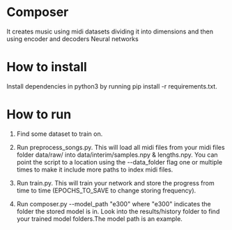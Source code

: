 # Composer
It creates music using midi datasets dividing it into  dimensions and then using encoder and decoders Neural networks

# How to install
Install dependencies in python3 by running pip install -r requirements.txt.

# How to run

1) Find some dataset to train on.

2) Run preprocess_songs.py. This will load all midi files from your midi files folder data/raw/ into data/interim/samples.npy & lengths.npy. You can point the script to a location using the --data_folder flag one or multiple times to make it include more paths to index midi files.

3) Run train.py. This will train your network and store the progress from time to time (EPOCHS_TO_SAVE to change storing frequency). 

4) Run composer.py --model_path "e300" where "e300" indicates the folder the stored model is in. Look into the results/history folder to find your trained model folders.The model path is an example.


